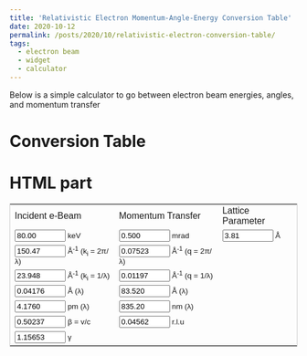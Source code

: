```yaml
---
title: 'Relativistic Electron Momentum-Angle-Energy Conversion Table'
date: 2020-10-12
permalink: /posts/2020/10/relativistic-electron-conversion-table/
tags:
  - electron beam 
  - widget
  - calculator
---
```


Below is a simple calculator to go between electron beam energies, angles, and momentum transfer

Conversion Table
======
<div id="html" markdown="0">
<h1>HTML part</h1>

<body dir="ltr"><font face="arial">
<table style="border-width:1px" cellpadding="2" bordercolor="#CCCCCC" align="center">
<form name="conversion">
<tbody>
<tr>
<td colspan="1" class="label">Incident e-Beam</td> 
<td colspan="1" class="label">Momentum Transfer</td>
<td colspan="1" class="label">Lattice Parameter</td>
</tr>
<tr>
<td><span style="font-size:10pt"><input name="keV" onkeyup="keVconvert()" size="8" value="80.00"> keV </span></td>
<td><span style="font-size:10pt"><input name="mrad" onkeyup="mradconvert()" size="8" value="0.500"> mrad </span></td>
<td><span style="font-size:10pt"><input name="alatt" onkeyup="alattconvert()" size="8" value="3.81"> Å </span></td>
</tr>
<tr>
<td><span style="font-size:10pt"><input name="kPhys" onkeyup="kPhysconvert()" size="8" value="150.47"> Å<sup>-1</sup> (k<sub>i</sub> = 2π/λ) </span></td>
<td><span style="font-size:10pt"><input name="qPhys" onkeyup="qPhysconvert()" size="8" value="0.07523"> Å<sup>-1</sup> (q = 2π/λ) </span></td>
</tr>
<tr>
<td><span style="font-size:10pt"><input name="kCrys" onkeyup="kCrysconvert()" size="8" value="23.948"> Å<sup>-1</sup> (k<sub>i</sub> = 1/λ) </span></td>
<td><span style="font-size:10pt"><input name="qCrys" onkeyup="qCrysconvert()" size="8" value="0.01197"> Å<sup>-1</sup> (q = 1/λ) </span></td>
</tr>
<tr>
<td><span style="font-size:10pt"><input name="kAng" onkeyup="kAngconvert()" size="8" value="0.04176"> Å (λ) </span>
<td><span style="font-size:10pt"><input name="qAng" onkeyup="qAngconvert()" size="8" value="83.520"> Å (λ)</span>
</tr>
<tr>
<td><span style="font-size:10pt"><input name="kpm" onkeyup="kpmconvert()" size="8" value="4.1760"> pm (λ)</span>
<td><span style="font-size:10pt"><input name="qnm" onkeyup="qnmconvert()" size="8" value="835.20"> nm (λ)</span></td>
</tr>
<tr>
<td><span style="font-size:10pt"><input name="beta" onkeyup="betaconvert()" size="8" value="0.50237"> β = v/c</span></td>
<td><span style="font-size:10pt"><input name="qrlu" onkeyup="qrluconvert()" size="8" value="0.04562"> r.l.u</span></td>
</tr>
<tr>
<td><span style="font-size:10pt"><input name="gamma" onkeyup="gammaconvert()" size="8" value="1.15653"> γ</span></td>
</tr>
</tbody>
</form>
<script>
c=299792458;
h=4.135667516e-15;
hc=1.97326963; // hbar*c in keV*Angstrom
mc2=510.99891; //mc^2 of electron in keV
PI=Math.PI;
function roundfive(num){
round = (Math.round(num*100000))/100000
//round = Math.round((num + 0.001) * 100000) / 100000
return (+round.toFixed(5))
}
function roundall(){
with (document.conversion){
keV.value   = roundfive(keV.value)
kPhys.value = roundfive(kPhys.value)
kCrys.value = roundfive(kCrys.value)
kAng.value  = roundfive(kAng.value )
kpm.value   = roundfive(kpm.value)
gamma.value = roundfive(gamma.value)
beta.value  = roundfive(beta.value)
mrad.value  = roundfive(mrad.value)
qPhys.value = roundfive(qPhys.value)
qCrys.value = roundfive(qCrys.value)
qAng.value  = roundfive(qAng.value)
qnm.value   = roundfive(qnm.value)
qrlu.value  = roundfive(qrlu.value)
alatt.value = roundfive(alatt.value)
}}
function keVconvert(){
with (document.conversion){
kPhys.value = (1.0/hc)*Math.sqrt(keV.value*keV.value + 2*mc2*keV.value)
kCrys.value = kPhys.value/(2*PI)
kAng.value  = 1.00/kCrys.value
kpm.value   = 100*kAng.value
gamma.value = (keV.value/mc2)+1.00
beta.value  = Math.sqrt(gamma.value*gamma.value - 1)/(gamma.value)
mradconvert()
kPhys.value = roundfive(kPhys.value)
kCrys.value = roundfive(kCrys.value)
kAng.value  = roundfive(kAng.value )
kpm.value   = roundfive(kpm.value)
gamma.value = roundfive(gamma.value)
beta.value  = roundfive(beta.value)
mrad.value  = roundfive(mrad.value)
qPhys.value = roundfive(qPhys.value)
qCrys.value = roundfive(qCrys.value)
qAng.value  = roundfive(qAng.value)
qnm.value   = roundfive(qnm.value)
qrlu.value  = roundfive(qrlu.value)
alatt.value = roundfive(alatt.value)
}}
function kPhysconvert(){
with (document.conversion){
keV.value = Math.sqrt(mc2*mc2+(hc*kPhys.value)*(hc*kPhys.value)) - mc2
kCrys.value = kPhys.value/(2*PI)
kAng.value  = 1.00/kCrys.value
kpm.value   = 100*kAng.value
gamma.value = (keV.value/mc2)+1.00
beta.value  = Math.sqrt(gamma.value*gamma.value - 1)/(gamma.value)
mradconvert()
keV.value   = roundfive(keV.value)
kCrys.value = roundfive(kCrys.value)
kAng.value  = roundfive(kAng.value )
kpm.value   = roundfive(kpm.value)
gamma.value = roundfive(gamma.value)
beta.value  = roundfive(beta.value)
mrad.value  = roundfive(mrad.value)
qPhys.value = roundfive(qPhys.value)
qCrys.value = roundfive(qCrys.value)
qAng.value  = roundfive(qAng.value)
qnm.value   = roundfive(qnm.value)
qrlu.value  = roundfive(qrlu.value)
alatt.value = roundfive(alatt.value)
}}
function kCrysconvert(){
with (document.conversion){
kPhys.value = 2*PI*kCrys.value
keV.value = Math.sqrt(mc2*mc2+(hc*kPhys.value)*(hc*kPhys.value)) - mc2
kAng.value  = 1.00/kCrys.value
kpm.value   = 100*kAng.value
gamma.value = (keV.value/mc2)+1.00
beta.value  = Math.sqrt(gamma.value*gamma.value - 1)/(gamma.value)
mradconvert()
keV.value   = roundfive(keV.value)
kPhys.value = roundfive(kPhys.value)
kAng.value  = roundfive(kAng.value )
kpm.value   = roundfive(kpm.value)
gamma.value = roundfive(gamma.value)
beta.value  = roundfive(beta.value)
mrad.value  = roundfive(mrad.value)
qPhys.value = roundfive(qPhys.value)
qCrys.value = roundfive(qCrys.value)
qAng.value  = roundfive(qAng.value)
qnm.value   = roundfive(qnm.value)
qrlu.value  = roundfive(qrlu.value)
alatt.value = roundfive(alatt.value)
}}
function kAngconvert(){
with (document.conversion){
kCrys.value = 1.00/kAng.value
kPhys.value = 2*PI*kCrys.value
keV.value = Math.sqrt(mc2*mc2+(hc*kPhys.value)*(hc*kPhys.value)) - mc2
kpm.value   = 100*kAng.value
gamma.value = (keV.value/mc2)+1.00
beta.value  = Math.sqrt(gamma.value*gamma.value - 1)/(gamma.value)
mradconvert()
keV.value   = roundfive(keV.value)
kPhys.value = roundfive(kPhys.value)
kCrys.value = roundfive(kCrys.value)
kpm.value   = roundfive(kpm.value)
gamma.value = roundfive(gamma.value)
beta.value  = roundfive(beta.value)
mrad.value  = roundfive(mrad.value)
qPhys.value = roundfive(qPhys.value)
qCrys.value = roundfive(qCrys.value)
qAng.value  = roundfive(qAng.value)
qnm.value   = roundfive(qnm.value)
qrlu.value  = roundfive(qrlu.value)
alatt.value = roundfive(alatt.value)
}}
function kpmconvert(){
with (document.conversion){
kAng.value = kpm.value/100.00
kCrys.value = 1.00/kAng.value
kPhys.value = 2*PI*kCrys.value
keV.value = Math.sqrt(mc2*mc2+(hc*kPhys.value)*(hc*kPhys.value)) - mc2
gamma.value = (keV.value/mc2)+1.00
beta.value  = Math.sqrt(gamma.value*gamma.value - 1)/(gamma.value)
mradconvert()
keV.value   = roundfive(keV.value)
kPhys.value = roundfive(kPhys.value)
kCrys.value = roundfive(kCrys.value)
kAng.value   = roundfive(kAng.value)
gamma.value = roundfive(gamma.value)
beta.value  = roundfive(beta.value)
mrad.value  = roundfive(mrad.value)
qPhys.value = roundfive(qPhys.value)
qCrys.value = roundfive(qCrys.value)
qAng.value  = roundfive(qAng.value)
qnm.value   = roundfive(qnm.value)
qrlu.value  = roundfive(qrlu.value)
alatt.value = roundfive(alatt.value)
}}
function gammaconvert(){
with (document.conversion){
keV.value   = (gamma.value -1)*mc2
kPhys.value = (1.0/hc)*Math.sqrt(keV.value*keV.value + 2*mc2*keV.value)
kCrys.value = kPhys.value/(2*PI)
kAng.value  = 1.00/kCrys.value
kpm.value   = 100*kAng.value
beta.value  = Math.sqrt(gamma.value*gamma.value - 1)/(gamma.value)
mradconvert()
keV.value   = roundfive(keV.value)
kCrys.value = roundfive(kCrys.value)
kAng.value  = roundfive(kAng.value )
kpm.value   = roundfive(kpm.value)
beta.value  = roundfive(beta.value)
kPhys.value = roundfive(kPhys.value)
mrad.value  = roundfive(mrad.value)
qPhys.value = roundfive(qPhys.value)
qCrys.value = roundfive(qCrys.value)
qAng.value  = roundfive(qAng.value)
qnm.value   = roundfive(qnm.value)
qrlu.value  = roundfive(qrlu.value)
alatt.value = roundfive(alatt.value)
}}
function betaconvert(){
with (document.conversion){
gamma.value  = Math.sqrt(1.0/(1-beta.value*beta.value))
keV.value   = (gamma.value -1)*mc2
kPhys.value = (1.0/hc)*Math.sqrt(keV.value*keV.value + 2*mc2*keV.value)
kCrys.value = kPhys.value/(2*PI)
kAng.value  = 1.00/kCrys.value
kpm.value   = 100*kAng.value
mradconvert()
keV.value   = roundfive(keV.value)
kCrys.value = roundfive(kCrys.value)
kAng.value  = roundfive(kAng.value )
kpm.value   = roundfive(kpm.value)
gamma.value = roundfive(gamma.value)
kPhys.value = roundfive(kPhys.value)
mrad.value  = roundfive(mrad.value)
qPhys.value = roundfive(qPhys.value)
qCrys.value = roundfive(qCrys.value)
qAng.value  = roundfive(qAng.value)
qnm.value   = roundfive(qnm.value)
qrlu.value  = roundfive(qrlu.value)
alatt.value = roundfive(alatt.value)
}}
function mradconvert(){
with (document.conversion){
qPhys.value = kPhys.value*mrad.value*(1e-3)
qCrys.value = kCrys.value*mrad.value*(1e-3)
qAng.value  = 1.00/qCrys.value
qnm.value   = 10*qAng.value 
qrlu.value = alatt.value/qAng.value
qPhys.value = roundfive(qPhys.value)
qCrys.value = roundfive(qCrys.value)
qAng.value  = roundfive(qAng.value)
qnm.value   = roundfive(qnm.value)
qrlu.value  = roundfive(qrlu.value)
alatt.value = roundfive(alatt.value)
}}
function qPhysconvert(){
with (document.conversion){
mrad.value = (1e3)*qPhys.value/kPhys.value
qCrys.value = kCrys.value*mrad.value*(1e-3)
qAng.value  = 1.00/qCrys.value
qnm.value   = 10*qAng.value 
qrlu.value = alatt.value/qAng.value
mrad.value  = roundfive(mrad.value)
qCrys.value = roundfive(qCrys.value)
qAng.value  = roundfive(qAng.value)
qnm.value   = roundfive(qnm.value)
qrlu.value  = roundfive(qrlu.value)
alatt.value = roundfive(alatt.value)
}}
function qCrysconvert(){
with (document.conversion){
mrad.value = (1e3)*qCrys.value/kCrys.value
qPhys.value = kPhys.value*mrad.value*(1e-3)
qAng.value  = 1.00/qCrys.value
qnm.value   = 10*qAng.value 
qrlu.value = alatt.value/qAng.value
mrad.value  = roundfive(mrad.value)
qPhys.value = roundfive(qPhys.value)
qAng.value  = roundfive(qAng.value)
qnm.value   = roundfive(qnm.value)
qrlu.value  = roundfive(qrlu.value)
alatt.value = roundfive(alatt.value)
}}
function qAngconvert(){
with (document.conversion){
qCrys.value = 1.00/qAng.value
mrad.value  = (1e3)*qCrys.value/kCrys.value
qPhys.value = kPhys.value*mrad.value*(1e-3)
qnm.value   = 10*qAng.value 
qrlu.value  = alatt.value/qAng.value
mrad.value  = roundfive(mrad.value)
qPhys.value = roundfive(qPhys.value)
qCrys.value = roundfive(qCrys.value)
qnm.value   = roundfive(qnm.value)
qrlu.value  = roundfive(qrlu.value)
alatt.value = roundfive(alatt.value)
}}
function qnmconvert(){
with (document.conversion){
qAng.value  = qnm.value/10.0
qCrys.value = 1.00/qAng.value
mrad.value  = (1e3)*qCrys.value/kCrys.value
qPhys.value = kPhys.value*mrad.value*(1e-3)
qrlu.value  = alatt.value/qAng.value
mrad.value  = roundfive(mrad.value)
qPhys.value = roundfive(qPhys.value)
qCrys.value = roundfive(qCrys.value)
qAng.value  = roundfive(qAng.value)
qrlu.value  = roundfive(qrlu.value)
alatt.value = roundfive(alatt.value)
}}
function qrluconvert(){
with (document.conversion){
qAng.value  = alatt.value/qrlu.value
qCrys.value = 1.00/qAng.value
mrad.value  = (1e3)*qCrys.value/kCrys.value
qPhys.value = kPhys.value*mrad.value*(1e-3)
qnm.value   = 10*qAng.value 
mrad.value  = roundfive(mrad.value)
qPhys.value = roundfive(qPhys.value)
qCrys.value = roundfive(qCrys.value)
qAng.value  = roundfive(qAng.value)
qnm.value   = roundfive(qnm.value)
}}
function alattconvert(){
with (document.conversion){
qrlu.value  = alatt.value/qAng.value
mrad.value  = roundfive(mrad.value)
qPhys.value = roundfive(qPhys.value)
qCrys.value = roundfive(qCrys.value)
qAng.value  = roundfive(qAng.value)
qnm.value   = roundfive(qnm.value)
qrlu.value  = roundfive(qrlu.value)
}}
</script>
</font>
</body>

</div>